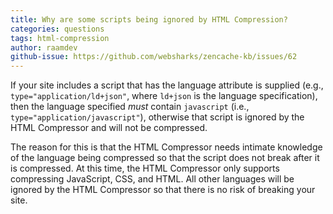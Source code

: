 ```yaml
---
title: Why are some scripts being ignored by HTML Compression?
categories: questions
tags: html-compression
author: raamdev
github-issue: https://github.com/websharks/zencache-kb/issues/62
---
```


If your site includes a script that has the language attribute is supplied (e.g., `type="application/ld+json"`, where `ld+json` is the language specification), then the language specified _must_ contain `javascript` (i.e., `type="application/javascript"`), otherwise that script is ignored by the HTML Compressor and will not be compressed.

The reason for this is that the HTML Compressor needs intimate knowledge of the language being compressed so that the script does not break after it is compressed. At this time, the HTML Compressor only supports compressing JavaScript, CSS, and HTML. All other languages will be ignored by the HTML Compressor so that there is no risk of breaking your site.